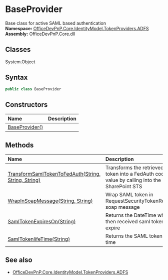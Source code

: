 # BaseProvider
Base class for active SAML based authentication  
**Namespace:** [OfficeDevPnP.Core.IdentityModel.TokenProviders.ADFS](OfficeDevPnP.Core.IdentityModel.TokenProviders.ADFS.md)  
**Assembly:** OfficeDevPnP.Core.dll  
## Classes
System.Object  
## Syntax
```C#
public class BaseProvider
```
## Constructors
|**Name**|**Description**|
|:-----|:-----|
| [BaseProvider()](BaseProviderconstructor1details.md) | 
## Methods
|**Name**|**Description**|
|:-----|:-----|
| [TransformSamlTokenToFedAuth(String, String, String)](BaseProviderTransformSamlTokenToFedAuthStringStringString.md) | Transforms the retrieved SAML token into a FedAuth cookie value by calling into the SharePoint STS
| [WrapInSoapMessage(String, String)](BaseProviderWrapInSoapMessageStringString.md) | Wrap SAML token in RequestSecurityTokenResponse soap message
| [SamlTokenExpiresOn(String)](BaseProviderSamlTokenExpiresOnString.md) | Returns the DateTime when then received saml token will expire
| [SamlTokenlifeTime(String)](BaseProviderSamlTokenlifeTimeString.md) | Returns the SAML token life time
## See also
- [OfficeDevPnP.Core.IdentityModel.TokenProviders.ADFS](OfficeDevPnP.Core.IdentityModel.TokenProviders.ADFS.md)
